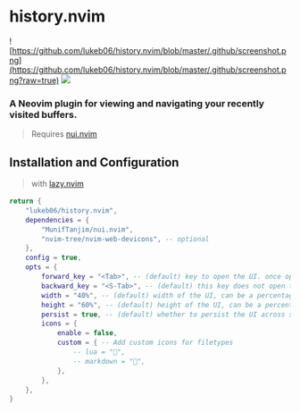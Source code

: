 # history.nvim

![https://github.com/lukeb06/history.nvim/blob/master/.github/screenshot.png](https://github.com/lukeb06/history.nvim/blob/master/.github/screenshot.png?raw=true)
<a href="https://dotfyle.com/plugins/lukeb06/history.nvim">
<img src="https://dotfyle.com/plugins/lukeb06/history.nvim/shield" />
</a>

### A Neovim plugin for viewing and navigating your recently visited buffers.

> Requires [nui.nvim](https://github.com/MunifTanjim/nui.nvim)

## Installation and Configuration

> with [lazy.nvim](https://lazy.folke.io/)

```lua
return {
	"lukeb06/history.nvim",
	dependencies = {
        "MunifTanjim/nui.nvim",
        "nvim-tree/nvim-web-devicons", -- optional
    },
	config = true,
	opts = {
        forward_key = "<Tab>", -- (default) key to open the UI. once opened, pressing this key will cycle forward through the buffer history.
		backward_key = "<S-Tab>", -- (default) this key does not open the UI, but will cycle backwards through the buffer history UI when open.
		width = "40%", -- (default) width of the UI, can be a percentage or a number.
		height = "60%", -- (default) height of the UI, can be a percentage or a number.
		persist = true, -- (default) whether to persist the UI across sessions. (this is per directory)
		icons = {
			enable = false,
			custom = { -- Add custom icons for filetypes
                -- lua = "",
                -- markdown = "",
            },
		},
	},
}
```
